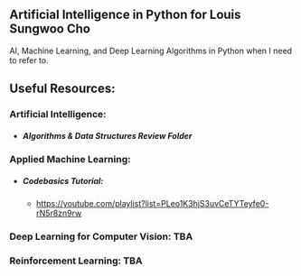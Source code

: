 ## Artificial Intelligence in Python for Louis Sungwoo Cho

AI, Machine Learning, and Deep Learning Algorithms in Python when I need to refer to.

## Useful Resources:

### Artificial Intelligence: 
 - ##### Algorithms & Data Structures Review Folder

### Applied Machine Learning: 
 - ##### Codebasics Tutorial: 
   - https://youtube.com/playlist?list=PLeo1K3hjS3uvCeTYTeyfe0-rN5r8zn9rw

### Deep Learning for Computer Vision: TBA

### Reinforcement Learning: TBA
